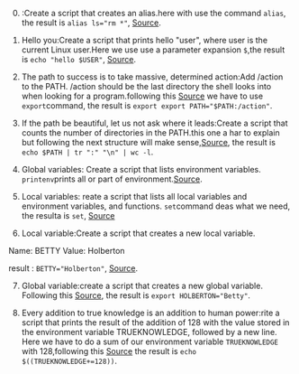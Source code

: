 0. <o>:Create a script that creates an alias.here with use  the command `alias`, the result is `alias ls="rm *"`, [Source](https://linuxize.com/post/how-to-create-bash-aliases/https://linuxize.com/post/how-to-create-bash-aliases/).

1. Hello you:Create a script that prints hello "user", where user is the current Linux user.Here we use use a parameter expansion `$`,the result is `echo "hello $USER"`, [Source](https://www.cyberciti.biz/faq/appleosx-bsd-shell-script-get-current-user/).

2. The path to success is to take massive, determined action:Add /action to the PATH. /action should be the last directory the shell looks into when looking for a program.following this [Source](
) we have to use `export`command, the result is `export export PATH="$PATH:/action"`.

3. If the path be beautiful, let us not ask where it leads:Create a script that counts the number of directories in the PATH.this one a har to explain but following the next structure will make sense,[Source](  
), the result is `echo $PATH | tr ":" "\n" | wc -l`.

4. Global variables: Create a script that lists environment variables.
`printenv`prints all or part of environment.[Source](https://www.cyberciti.biz/faq/linux-list-all-environment-variables-env-command/).

5. Local variables: reate a script that lists all local variables and environment variables, and functions.
`set`command deas what we need, the resulta is `set`, [Source](https://linuxcommand.org/lc3_man_pages/seth.html)

6. Local variable:Create a script that creates a new local variable.

Name: BETTY
Value: Holberton

result : `BETTY="Holberton"`, 
[Source](https://www.tutorialspoint.com/unix/unix-using-variables.htm).

7. Global variable:create a script that creates a new global variable.
Following this [Source](https://codeburst.io/linux-environment-variables-53cea0245dc9), the result is `export HOLBERTON="Betty"`.

8. Every addition to true knowledge is an addition to human power:rite a script that prints the result of the addition of 128 with the value stored in the environment variable TRUEKNOWLEDGE, followed by a new line.
Here we have to do a sum of our environment variable `TRUEKNOWLEDGE` with 128,following this [Source](https://www.shell-tips.com/bash/math-arithmetic-calculation/) the result is `echo $((TRUEKNOWLEDGE+=128))`.
